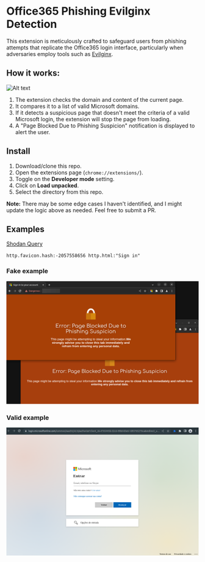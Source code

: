 # Office365 Phishing Evilginx Detection

This extension is meticulously crafted to safeguard users from phishing attempts that replicate the Office365 login interface, particularly when adversaries employ tools such as [Evilginx](https://github.com/kgretzky/evilginx2).

## How it works:

![Alt text](img/poc.gif)

1. The extension checks the domain and content of the current page.
2. It compares it to a list of valid Microsoft domains.
3. If it detects a suspicious page that doesn't meet the criteria of a valid Microsoft login, the extension will stop the page from loading.
4. A "Page Blocked Due to Phishing Suspicion" notification is displayed to alert the user.

## Install

1. Download/clone this repo.
2. Open the extensions page (`chrome://extensions/`).
3. Toggle on the **Developer mode** setting.
4. Click on **Load unpacked**.
5. Select the directory from this repo.

**Note:** There may be some edge cases I haven't identified, and I might update the logic above as needed. Feel free to submit a PR.

## Examples

[Shodan Query](https://www.shodan.io/search?query=http.favicon.hash%3A-2057558656+http.html%3A%22Sign+in%22+org%3A%22Amazon+Data+Services+NoVa%22)
```
http.favicon.hash:-2057558656 http.html:"Sign in"
```

### Fake example
![fake](img/fake-office-ip-domain.png)

### Valid example
![valid](img/original-office.png)
